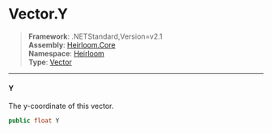# Vector.Y

> **Framework**: .NETStandard,Version=v2.1  
> **Assembly**: [Heirloom.Core][0]  
> **Namespace**: [Heirloom][0]  
> **Type**: [Vector][1]  

--------------------------------------------------------------------------------

#### Y

The y-coordinate of this vector.

```cs
public float Y
```

[0]: ../Heirloom.Core.md
[1]: Heirloom.Vector.md
